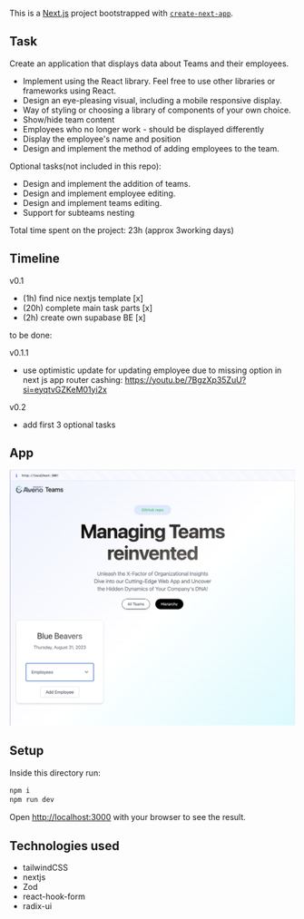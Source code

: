 This is a [Next.js](https://nextjs.org/) project bootstrapped with [`create-next-app`](https://github.com/vercel/next.js/tree/canary/packages/create-next-app).

## Task

Create an application that displays data about Teams and their employees.

* Implement using the React library. Feel free to use other libraries or frameworks using React.
* Design an eye-pleasing visual, including a mobile responsive display.
* Way of styling or choosing a library of components of your own choice.
* Show/hide team content
* Employees who no longer work - should be displayed differently
* Display the employee's name and position
* Design and implement the method of adding employees to the team.

Optional tasks(not included in this repo):

* Design and implement the addition of teams.
* Design and implement employee editing.
* Design and implement teams editing.
* Support for subteams nesting

Total time spent on the project: 23h (approx 3working days)

## Timeline

v0.1
- (1h) find nice nextjs template [x]
- (20h) complete main task parts [x]
- (2h) create own supabase BE [x]

to be done:

v0.1.1
- use optimistic update for updating employee due to missing option in next js app router cashing: https://youtu.be/7BgzXp35ZuU?si=eyqtvGZKeM01yi2x

v0.2 
- add first 3 optional tasks


## App

![Alt text](image.png)

## Setup

Inside this directory run:

```bash
npm i
npm run dev
```

Open [http://localhost:3000](http://localhost:3000) with your browser to see the result.

## Technologies used

* tailwindCSS
* nextjs
* Zod
* react-hook-form
* radix-ui
